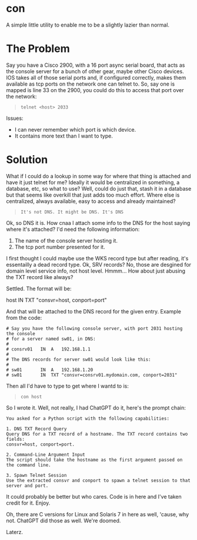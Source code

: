 # con
A simple little utility to enable me to be a slightly lazier than normal.

# The Problem
Say you have a Cisco 2900, with a 16 port async serial board, that acts as the console server for a bunch of other gear, maybe other Cisco devices. IOS takes all of those serial ports and, if configured correctly, makes them available as tcp ports on the network one can telnet to. So, say one is mapped is line 33 on the 2900, you could do this to access that port over the network:

> `telnet <host> 2033`

Issues:

* I can never remember which port is which device.
* It contains more text than I want to type.

# Solution

What if I could do a lookup in some way for where that thing is attached and have it just telnet for me? Ideally it would be centralized in something, a database, etc, so what to use? Well, could do just that, stash it in a database but that seems like overkill that just adds too much effort. Where else is centralized, always available, easy to access and already maintained?

> `It's not DNS. It might be DNS. It's DNS`

Ok, so DNS it is. How cnaa I attach some info to the DNS for the host saying where it's attached? I'd need the following information:

1. The name of the console server hosting it.
2. The tcp port number presented for it.

I first thought I could maybe use the WKS record type but after reading, it's essentailly a dead record type. Ok, SRV records? No, those are desgined for domain level service info, not host level. Hmmm... How about just abusing the TXT record like always?

Settled. The format will be:

host   IN TXT "consvr=host, conport=port"

And that will be attached to the DNS record for the given entry. Example from the code:

```
# Say you have the following console server, with port 2031 hosting the console
# for a server named sw01, in DNS:
#
# consrv01   IN  A   192.168.1.1
#
# The DNS records for server sw01 would look like this:
#
# sw01       IN  A   192.168.1.20
# sw01       IN  TXT "consvr=consrv01.mydomain.com, conport=2031"
```

Then all I'd have to type to get where I wantd to is:

> `con host`

So I wrote it. Well, not really, I had ChatGPT do it, here's the prompt chain:

```
You asked for a Python script with the following capabilities:

1. DNS TXT Record Query
Query DNS for a TXT record of a hostname. The TXT record contains two fields:
consvr=host, conport=port.

2. Command-Line Argument Input
The script should take the hostname as the first argument passed on the command line.

3. Spawn Telnet Session
Use the extracted consvr and conport to spawn a telnet session to that server and port.
```

It could probably be better but who cares. Code is in here and I've taken credit for it. Enjoy.

Oh, there are C versions for Linux and Solaris 7 in here as well, 'cause, why not. ChatGPT did those as well. We're doomed.

Laterz.
